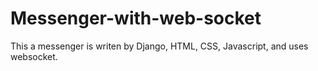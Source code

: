 # Messenger-with-web-socket

This a messenger is writen by Django, HTML, CSS, Javascript, and uses websocket.
